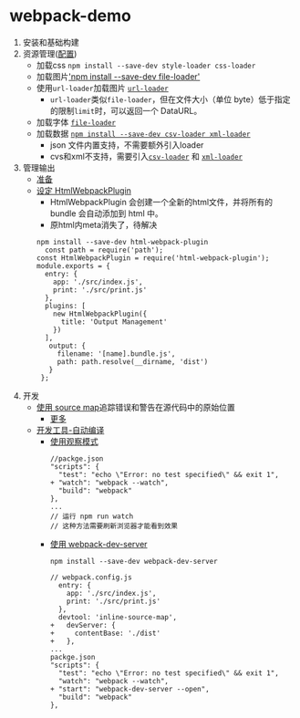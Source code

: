 # webpack-demo
1. 安装和基础构建
2. 资源管理([配置](https://webpack.docschina.org/guides/asset-management))
    - 加载css `npm install --save-dev style-loader css-loader`
    - 加载图片['npm install --save-dev file-loader'](https://webpack.docschina.org/loaders/file-loader/)
    - 使用`url-loader`加载图片 [`url-loader`](https://webpack.docschina.org/loaders/url-loader)
        + `url-loader`类似`file-loader`，但在文件大小（单位 byte）低于指定的限制`limit`时，可以返回一个 DataURL。
    - 加载字体 [`file-loader`](https://webpack.docschina.org/guides/asset-management#%E5%8A%A0%E8%BD%BD%E5%AD%97%E4%BD%93)
    - 加载数据 [`npm install --save-dev csv-loader xml-loader`](https://webpack.docschina.org/guides/asset-management#%E5%8A%A0%E8%BD%BD%E6%95%B0%E6%8D%AE)
        + json 文件内置支持，不需要额外引入loader
        + cvs和xml不支持，需要引入[`csv-loader`](https://github.com/theplatapi/csv-loader) 和 [`xml-loader`](https://github.com/gisikw/xml-loader)
3. 管理输出
    - [准备](https://webpack.docschina.org/guides/output-management/#%E9%A2%84%E5%85%88%E5%87%86%E5%A4%87)
    - [设定 HtmlWebpackPlugin](https://webpack.docschina.org/guides/output-management/#%E8%AE%BE%E5%AE%9A-htmlwebpackplugin)
        + HtmlWebpackPlugin 会创建一个全新的html文件，并将所有的 bundle 会自动添加到 html 中。
        + 原html内meta消失了，待解决
        ```
        npm install --save-dev html-webpack-plugin
          const path = require('path');
        const HtmlWebpackPlugin = require('html-webpack-plugin');
        module.exports = {
          entry: {
            app: './src/index.js',
            print: './src/print.js'
          },
          plugins: [
            new HtmlWebpackPlugin({
              title: 'Output Management'
            })
          ],
           output: {
             filename: '[name].bundle.js',
             path: path.resolve(__dirname, 'dist')
           }
         };
        ```
4. 开发
    - [使用 source map](https://webpack.docschina.org/guides/development/#%E4%BD%BF%E7%94%A8-source-map)追踪错误和警告在源代码中的原始位置
      + [更多](https://webpack.docschina.org/configuration/devtool/)
    - [开发工具-自动编译](https://webpack.docschina.org/guides/development/#%E9%80%89%E6%8B%A9%E4%B8%80%E4%B8%AA%E5%BC%80%E5%8F%91%E5%B7%A5%E5%85%B7)
      + [使用观察模式](https://webpack.docschina.org/guides/development/#%E4%BD%BF%E7%94%A8%E8%A7%82%E5%AF%9F%E6%A8%A1%E5%BC%8F)
        ```
        //packge.json
        "scripts": {
          "test": "echo \"Error: no test specified\" && exit 1",
        + "watch": "webpack --watch",
          "build": "webpack"
        },
        ...
        // 运行 npm run watch
        // 这种方法需要刷新浏览器才能看到效果
        ```
      + [使用 webpack-dev-server ](https://webpack.docschina.org/guides/development/#%E4%BD%BF%E7%94%A8-webpack-dev-server)
        ```
        npm install --save-dev webpack-dev-server

        // webpack.config.js
          entry: {
            app: './src/index.js',
            print: './src/print.js'
          },
          devtool: 'inline-source-map',
        +   devServer: {
        +     contentBase: './dist'
        +   },
        ...
        packge.json
        "scripts": {
          "test": "echo \"Error: no test specified\" && exit 1",
          "watch": "webpack --watch",
        + "start": "webpack-dev-server --open",
          "build": "webpack"
        },
        ```